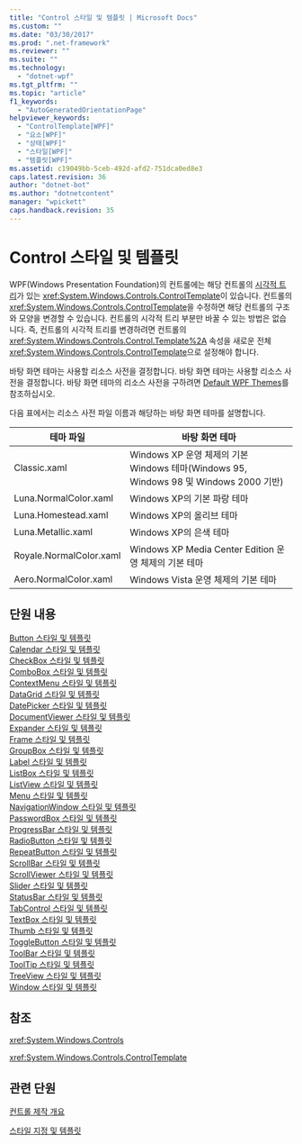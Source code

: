 ```yaml
---
title: "Control 스타일 및 템플릿 | Microsoft Docs"
ms.custom: ""
ms.date: "03/30/2017"
ms.prod: ".net-framework"
ms.reviewer: ""
ms.suite: ""
ms.technology: 
  - "dotnet-wpf"
ms.tgt_pltfrm: ""
ms.topic: "article"
f1_keywords: 
  - "AutoGeneratedOrientationPage"
helpviewer_keywords: 
  - "ControlTemplate[WPF]"
  - "요소[WPF]"
  - "상태[WPF]"
  - "스타일[WPF]"
  - "템플릿[WPF]"
ms.assetid: c19049bb-5ceb-492d-afd2-751dca0ed8e3
caps.latest.revision: 36
author: "dotnet-bot"
ms.author: "dotnetcontent"
manager: "wpickett"
caps.handback.revision: 35
---
```

# Control 스타일 및 템플릿
WPF\(Windows Presentation Foundation\)의 컨트롤에는 해당 컨트롤의 [시각적 트리](GTMT)가 있는 <xref:System.Windows.Controls.ControlTemplate>이 있습니다.  컨트롤의 <xref:System.Windows.Controls.ControlTemplate>을 수정하면 해당 컨트롤의 구조와 모양을 변경할 수 있습니다.  컨트롤의 시각적 트리 부분만 바꿀 수 있는 방법은 없습니다. 즉, 컨트롤의 시각적 트리를 변경하려면 컨트롤의 <xref:System.Windows.Controls.Control.Template%2A> 속성을 새로운 전체 <xref:System.Windows.Controls.ControlTemplate>으로 설정해야 합니다.  
  
 바탕 화면 테마는 사용할 리소스 사전을 결정합니다.  바탕 화면 테마는 사용할 리소스 사전을 결정합니다.  바탕 화면 테마의 리소스 사전을 구하려면 [Default WPF Themes](http://go.microsoft.com/fwlink/?LinkID=158252)를 참조하십시오.  
  
 다음 표에서는 리소스 사전 파일 이름과 해당하는 바탕 화면 테마를 설명합니다.  
  
|테마 파일|바탕 화면 테마|  
|-----------|--------------|  
|Classic.xaml|Windows XP 운영 체제의 기본 Windows 테마\(Windows 95, Windows 98 및 Windows 2000 기반\)|  
|Luna.NormalColor.xaml|Windows XP의 기본 파랑 테마|  
|Luna.Homestead.xaml|Windows XP의 올리브 테마|  
|Luna.Metallic.xaml|Windows XP의 은색 테마|  
|Royale.NormalColor.xaml|Windows XP Media Center Edition 운영 체제의 기본 테마|  
|Aero.NormalColor.xaml|Windows Vista 운영 체제의 기본 테마|  
  
## 단원 내용  
 [Button 스타일 및 템플릿](../../../../docs/framework/wpf/controls/button-styles-and-templates.md)  
 [Calendar 스타일 및 템플릿](../../../../docs/framework/wpf/controls/calendar-styles-and-templates.md)  
 [CheckBox 스타일 및 템플릿](../../../../docs/framework/wpf/controls/checkbox-styles-and-templates.md)  
 [ComboBox 스타일 및 템플릿](../../../../docs/framework/wpf/controls/combobox-styles-and-templates.md)  
 [ContextMenu 스타일 및 템플릿](../../../../docs/framework/wpf/controls/contextmenu-styles-and-templates.md)  
 [DataGrid 스타일 및 템플릿](../../../../docs/framework/wpf/controls/datagrid-styles-and-templates.md)  
 [DatePicker 스타일 및 템플릿](../../../../docs/framework/wpf/controls/datepicker-syles-and-templates.md)  
 [DocumentViewer 스타일 및 템플릿](../../../../docs/framework/wpf/controls/documentviewer-styles-and-templates.md)  
 [Expander 스타일 및 템플릿](../../../../docs/framework/wpf/controls/expander-styles-and-templates.md)  
 [Frame 스타일 및 템플릿](../../../../docs/framework/wpf/controls/frame-styles-and-templates.md)  
 [GroupBox 스타일 및 템플릿](../../../../docs/framework/wpf/controls/groupbox-styles-and-templates.md)  
 [Label 스타일 및 템플릿](../../../../docs/framework/wpf/controls/label-styles-and-templates.md)  
 [ListBox 스타일 및 템플릿](../../../../docs/framework/wpf/controls/listbox-styles-and-templates.md)  
 [ListView 스타일 및 템플릿](../../../../docs/framework/wpf/controls/listview-styles-and-templates.md)  
 [Menu 스타일 및 템플릿](../../../../docs/framework/wpf/controls/menu-styles-and-templates.md)  
 [NavigationWindow 스타일 및 템플릿](../../../../docs/framework/wpf/controls/navigationwindow-styles-and-templates.md)  
 [PasswordBox 스타일 및 템플릿](../../../../docs/framework/wpf/controls/passwordbox-syles-and-templates.md)  
 [ProgressBar 스타일 및 템플릿](../../../../docs/framework/wpf/controls/progressbar-styles-and-templates.md)  
 [RadioButton 스타일 및 템플릿](../../../../docs/framework/wpf/controls/radiobutton-styles-and-templates.md)  
 [RepeatButton 스타일 및 템플릿](../../../../docs/framework/wpf/controls/repeatbutton-syles-and-templates.md)  
 [ScrollBar 스타일 및 템플릿](../../../../docs/framework/wpf/controls/scrollbar-styles-and-templates.md)  
 [ScrollViewer 스타일 및 템플릿](../../../../docs/framework/wpf/controls/scrollviewer-styles-and-templates.md)  
 [Slider 스타일 및 템플릿](../../../../docs/framework/wpf/controls/slider-styles-and-templates.md)  
 [StatusBar 스타일 및 템플릿](../../../../docs/framework/wpf/controls/statusbar-styles-and-templates.md)  
 [TabControl 스타일 및 템플릿](../../../../docs/framework/wpf/controls/tabcontrol-styles-and-templates.md)  
 [TextBox 스타일 및 템플릿](../../../../docs/framework/wpf/controls/textbox-styles-and-templates.md)  
 [Thumb 스타일 및 템플릿](../../../../docs/framework/wpf/controls/thumb-syles-and-templates.md)  
 [ToggleButton 스타일 및 템플릿](../../../../docs/framework/wpf/controls/togglebutton-syles-and-templates.md)  
 [ToolBar 스타일 및 템플릿](../../../../docs/framework/wpf/controls/toolbar-styles-and-templates.md)  
 [ToolTip 스타일 및 템플릿](../../../../docs/framework/wpf/controls/tooltip-styles-and-templates.md)  
 [TreeView 스타일 및 템플릿](../../../../docs/framework/wpf/controls/treeview-styles-and-templates.md)  
 [Window 스타일 및 템플릿](../../../../docs/framework/wpf/controls/window-styles-and-templates.md)  
  
## 참조  
 <xref:System.Windows.Controls>  
  
 <xref:System.Windows.Controls.ControlTemplate>  
  
## 관련 단원  
 [컨트롤 제작 개요](../../../../docs/framework/wpf/controls/control-authoring-overview.md)  
  
 [스타일 지정 및 템플릿](../../../../docs/framework/wpf/controls/styling-and-templating.md)